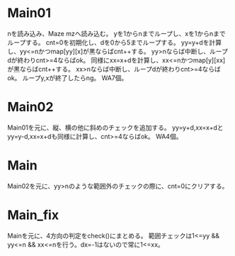 # Main01
nを読み込み、Maze mzへ読み込む。
yを1からnまでループし、xを1からnまでループする。
cnt=0を初期化し、dを0から5までループする。
yy=y+dを計算し、yy<=nかつmap[yy][x]が黒ならばcnt++する。
yy>nならば中断し、ループdが終わりcnt>=4ならばok。
同様にxx=x+dを計算し、xx<=nかつmap[y][xx]が黒ならばcnt++する。
xx>nならば中断し、ループdが終わりcnt>=4ならばok。
ループy,xが終了したらng。
WA7個。

# Main02
Main01を元に、縦、横の他に斜めのチェックを追加する。
yy=y+d,xx=x+dとyy=y-d,xx=x+dも同様に計算し、cnt>=4ならばok。
WA4個。

# Main
Main02を元に、yy>nのような範囲外のチェックの際に、cnt=0にクリアする。

# Main\_fix
Mainを元に、4方向の判定をcheck()にまとめる。
範囲チェックは1<=yy && yy<=n && xx<=nを行う。dx=-1はないので常に1<=xx。

